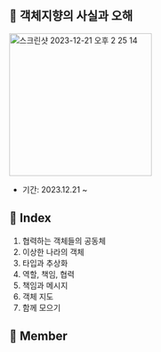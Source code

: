 ## 📕 객체지향의 사실과 오해
<img width="256" alt="스크린샷 2023-12-21 오후 2 25 14" src="https://github.com/BOOK-SCAN/object-oriented-facts-and-misunderstandings/assets/68336833/efcc6cee-8d58-45e8-a7d2-af8e85b83795">
<br/>

- 기간: 2023.12.21 ~

## 📌 Index
01. 협력하는 객체들의 공동체
02. 이상한 나라의 객체
03. 타입과 추상화
04. 역할, 책임, 협력
05. 책임과 메시지
06. 객체 지도
07. 함께 모으기

## 🙋 Member
